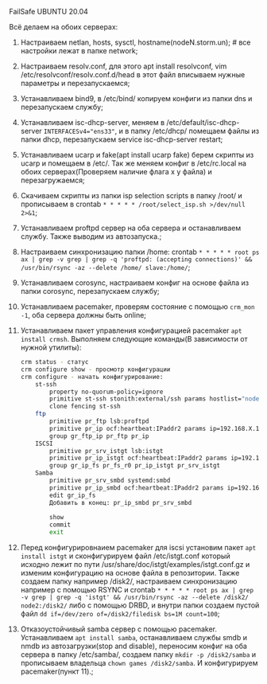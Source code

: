 FailSafe UBUNTU 20.04

Всё делаем на обоих серверах:
1) Настраиваем netlan, hosts, sysctl, hostname(nodeN.storm.un); # все настройки лежат в папке network;

2) Настраиваем resolv.conf, для этого apt install resolvconf, vim /etc/resolvconf/resolv.conf.d/head в этот файл вписываем нужные параметры и перезапускаемся;

3) Устанавливаем bind9, в /etc/bind/ копируем конфиги из папки dns и перезапускаем службу;

4) Устанавливаем isc-dhcp-server, меняем в /etc/default/isc-dhcp-server `INTERFACESv4="ens33"`, и в папку /etc/dhcp/ помещаем файлы из папки dhcp, перезапускаем service isc-dhcp-server restart;

5) Устанавливаем ucarp и fake(apt install ucarp fake) берем скрипты из ucarp и помещаем в /etc/. Так же меняем конфиг в /etc/rc.local на обоих серверах(Проверяем наличие флага х у файла) и перезагружаемся;

6) Скачиваем скрипты из папки isp selection scripts в папку /root/ и прописываем в crontab `* * * * * /root/select_isp.sh >/dev/null 2>&1`;

7) Устанавливаем proftpd сервер на оба сервера и останавливаем службу. Также выводим из автозапуска.;

8) Настраиваем синхронизацию папки /home: crontab `* * * * * root ps ax | grep -v grep | grep -q 'proftpd: (accepting connections)' && /usr/bin/rsync -az --delete /home/ slave:/home/`;

9) Устанавливаем corosync, настраиваем конфиг на основе файла из папки corosync, перезапускаем службу;

10) Устанавливаем pacemaker, проверям состояние с помощью `crm_mon -1`, оба сервера должны быть online;

11) Устанавливаем пакет управления конфигурацией pacemaker `apt install crmsh`. Выполняем следующие команды(В зависимости от нужной утилиты):
    ```sh
    crm status - статус
    crm configure show - просмотр конфигурации
    crm configure - начать конфигурирование:
        st-ssh
            property no-quorum-policy=ignore
            primitive st-ssh stonith:external/ssh params hostlist="node1.storm.un node2.storm.un"
            clone fencing st-ssh
        ftp
            primitive pr_ftp lsb:proftpd
            primitive pr_ip ocf:heartbeat:IPaddr2 params ip=192.168.X.10 cidr_netmask=32 nic=eth0
            group gr_ftp_ip pr_ftp pr_ip
        ISCSI
            primitive pr_srv_istgt lsb:istgt
            primitive pr_ip_istgt ocf:heartbeat:IPaddr2 params ip=192.168.X.15 cidr_netmask=32 nic=eth0
            group gr_ip_fs pr_fs_r0 pr_ip_istgt pr_srv_istgt
        Samba
            primitive pr_srv_smbd systemd:smbd
            primitive pr_ip_smbd ocf:heartbeat:IPaddr2 params ip=192.168.X.20 cidr_netmask=32 nic=ens33
            edit gr_ip_fs
            Добавить в конец: pr_ip_smbd pr_srv_smbd
            
            show
            commit
            exit
    ```
12) Перед конфигурировнаием pacemaker для iscsi установим пакет `apt install istgt` и сконфигурируем файл /etc/istgt.conf который исходно лежит по пути /usr/share/doc/istgt/examples/istgt.conf.gz и изменим конфигурацию на основе файла в репозитории. Также создаем папку например /disk2/, настраиваем синхронизацию например с помощью RSYNC и crontab `* * * * * root ps ax | grep -v grep | grep -q 'istgt' && /usr/bin/rsync -az --delete /disk2/ node2:/disk2/` либо с помощью DRBD, и внутри папки создаем пустой файл `dd if=/dev/zero of=/disk2/filedisk bs=1M count=100`;

13) Отказоустойчивый samba сервер с помощью pacemaker. Устанавливаем `apt install samba`, останавливаем службы smdb и nmdb из автозагрузки(stop and disable), переносим конфиг на оба сервера в папку /etc/samba/, создаем папку `mkdir -p /disk2/samba` и прописываем владельца `chown games /disk2/samba`. И конфигурируем pacemaker(пункт 11).;


